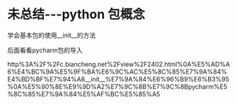 # 未总结---python 包概念

学会基本包的使用__init__的方法

后面看看pycharm包的导入

http%3A%2F%2Fc.biancheng.net%2Fview%2F2402.html%0A%E5%AD%A6%E4%BC%9A%E5%9F%BA%E6%9C%AC%E5%8C%85%E7%9A%84%E4%BD%BF%E7%94%A8__init__%E7%9A%84%E6%96%B9%E6%B3%95%0A%E5%90%8E%E9%9D%A2%E7%9C%8B%E7%9C%8Bpycharm%E5%8C%85%E7%9A%84%E5%AF%BC%E5%85%A5

